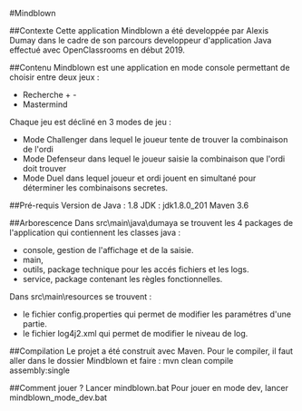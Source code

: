 #Mindblown

##Contexte
Cette application Mindblown a été developpée par Alexis Dumay dans le cadre de son parcours developpeur d'application Java effectué avec OpenClassrooms en début 2019.

##Contenu
Mindblown est une application en mode console permettant de choisir entre deux jeux : 
- Recherche + - 
- Mastermind

Chaque jeu est décliné en 3 modes de jeu :
- Mode Challenger dans lequel le joueur tente de trouver la combinaison de l'ordi
- Mode Defenseur dans lequel le joueur saisie la combinaison que l'ordi doit trouver
- Mode Duel dans lequel joueur et ordi jouent en simultané pour déterminer les combinaisons secretes.

##Pré-requis
Version de Java : 1.8
JDK : jdk1.8.0_201
Maven 3.6

##Arborescence
Dans src\main\java\dumaya se trouvent les 4 packages de l'application qui contiennent les classes java : 
- console, gestion de l'affichage et de la saisie.
- main, 
- outils, package technique pour les accés fichiers et les logs.
- service, package contenant les règles fonctionnelles.

Dans src\main\resources se trouvent :
- le fichier config.properties qui permet de modifier les paramétres d'une partie.
- le fichier log4j2.xml qui permet de modifier le niveau de log.

##Compilation
Le projet a été construit avec Maven.
Pour le compiler, il faut aller dans le dossier Mindblown et faire : mvn clean compile assembly:single

##Comment jouer ?
Lancer mindblown.bat 
Pour jouer en mode dev, lancer mindblown_mode_dev.bat
